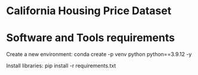 # California Housing Price Dataset 
#
# Software and Tools requirements

Create a new environment:
conda create -p venv python python==3.9.12 -y

Install libraries:
pip install -r requirements.txt